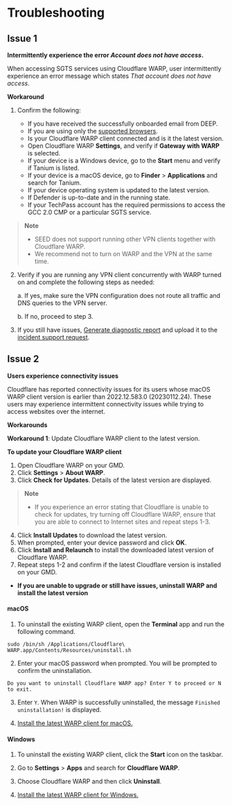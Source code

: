 # Troubleshooting

## Issue 1

**Intermittently experience the error *Account does not have access*.**

When accessing SGTS services using Cloudflare WARP, user intermittently experience an error message which states *That account does not have access*.

**Workaround**

1. Confirm the following:

    - If you have received the successfully onboarded email from DEEP.
    - If you are using only the [supported browsers](additional-resources/best-practices).
    - Is your Cloudflare WARP client connected and is it the latest version. 
    - Open Cloudflare WARP **Settings**, and verify if **Gateway with WARP** is selected.
    - If your device is a Windows device, go to the **Start** menu and verify if Tanium is listed.
    - If your device is a macOS device, go to **Finder** > **Applications** and search for Tanium.
    - If your device operating system is updated to the latest version.
    - If Defender is up-to-date and in the running state.
    - If your TechPass account has the required permissions to access the GCC 2.0 CMP or a particular SGTS service.

> **Note**
>- SEED does not support running other VPN clients together with Cloudflare WARP. 
>- We recommend not to turn on WARP and the VPN at the same time.

2.  Verify if you are running any VPN client concurrently with WARP turned on and complete the following steps as needed:

    a. If yes, make sure the VPN configuration does not route all traffic and DNS queries to the VPN server.

    b. If no, proceed to step 3.

3. If you still have issues, [Generate diagnostic report](https://docs.developer.tech.gov.sg/docs/security-suite-for-engineering-endpoint-devices/#/faqs/how-to-generate-and-upload-diagnostic-files-to-incident-support-request) and upload it to the [incident support request](https://docs.developer.tech.gov.sg/docs/security-suite-for-engineering-endpoint-devices/raise-an-incident-support-request).

## Issue 2

**Users experience connectivity issues**

Cloudflare has reported connectivity issues for its users whose macOS WARP client version is earlier than 2022.12.583.0 (20230112.24). These users may experience intermittent connectivity issues while trying to access websites over the internet. 

**Workarounds**

**Workaround 1**: Update Cloudflare WARP client to the latest version.

**To update your Cloudflare WARP client**

1. Open Cloudflare WARP on your GMD.
2. Click **Settings** > **About WARP**.
3. Click **Check for Updates**. Details of the latest version are displayed.

> **Note**
>- If you experience an error stating that Cloudflare is unable to check for updates, try turning off Cloudflare WARP, ensure that you are able to connect to Internet sites and repeat steps 1-3.

4. Click **Install Updates** to download the latest version.
5. When prompted, enter your device password and click **OK**.
6. Click **Install and Relaunch** to install the downloaded latest version of Cloudflare WARP.
7. Repeat steps 1-2 and confirm if the latest Cloudflare version is installed on your GMD.

- **If you are unable to upgrade or still have issues, uninstall WARP and install the latest version**

<!-- tabs:start -->

#### **macOS**

1. To uninstall the existing WARP client, open the **Terminal** app and run the following command.

  ```
  sudo /bin/sh /Applications/Cloudflare\ WARP.app/Contents/Resources/uninstall.sh
  ```
2. Enter your macOS password when prompted. You will be prompted to confirm the uninstallation.

  ```Do you want to uninstall Cloudflare WARP app? Enter Y to proceed or N to exit.```

3. Enter `Y`. When WARP is successfully uninstalled, the message ```Finished uninstallation!``` is displayed.

4. <a href="https://docs.developer.tech.gov.sg/docs/security-suite-for-engineering-endpoint-devices/post-onboarding-instructions/mac-os?id=turn-on-cloudflare-warp-for-macos-13">Install the latest WARP client for macOS.</a>

#### **Windows**

  1. To uninstall the existing WARP client, click the **Start** icon on the taskbar.
  2. Go to **Settings** > **Apps** and search for **Cloudflare WARP**.
  3. Choose Cloudflare WARP and then click **Uninstall**.

  4. <a href="https://docs.developer.tech.gov.sg/docs/security-suite-for-engineering-endpoint-devices/post-onboarding-instructions/windows">Install the latest WARP client for Windows.</a>
 


<!-- tabs:end -->






